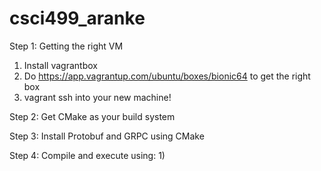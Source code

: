 # csci499_aranke

Step 1: Getting the right VM 
1) Install vagrantbox
2) Do https://app.vagrantup.com/ubuntu/boxes/bionic64 to get the right box
3) vagrant ssh into your new machine!

Step 2: Get CMake as your build system

Step 3: Install Protobuf and GRPC using CMake

Step 4: Compile and execute using:
1) 

